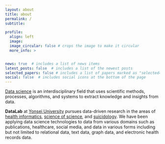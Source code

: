 ```yaml
---
layout: about
title: about
permalink: /
subtitle: 

profile:
  align: left
  image: 
  image_circular: false # crops the image to make it circular
  more_info: >


news: true  # includes a list of news items
latest_posts: false  # includes a list of the newest posts
selected_papers: false # includes a list of papers marked as "selected={true}"
social: false  # includes social icons at the bottom of the page
---
```



[Data science](https://en.wikipedia.org/wiki/Data_science) is an interdisciplinary field that uses scientific methods, processes, algorithms, and systems to extract knowledge and insights from data. 

**DataLab** at [Yonsei University](https://www.yonsei.ac.kr/) pursues data-driven research in the areas of [health informatics](https://en.wikipedia.org/wiki/Health_informatics), [science of science](https://en.wikipedia.org/wiki/Metascience), and [suicidology](https://en.wikipedia.org/wiki/Suicidology). We have been applying data science technologies to data from various domains such as publications, healthcare, social media, and data in various forms including but not limited to relational data, text data, graph data, and electronic health records data.